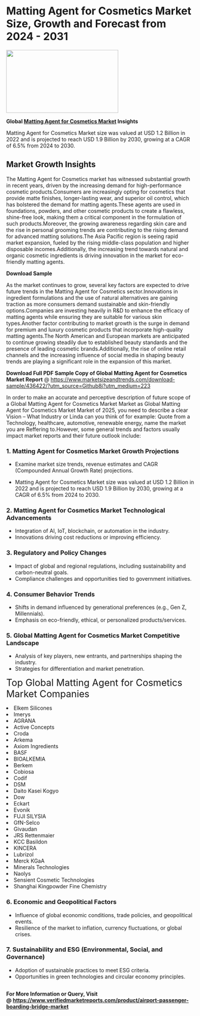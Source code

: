 <H1>Matting Agent for Cosmetics Market Size, Growth and Forecast from 2024 - 2031</H1><img class="aligncenter size-medium wp-image-584254" src="https://thirdeyenews.in/wp-content/uploads/2024/09/Global-Market-Research-300x168.jpeg" alt="" width="300" height="168" /><p><strong>Global&nbsp;<a href="https://www.marketsizeandtrends.com/download-sample/436422/?utm_source=Github8j?utm_medium=223">Matting Agent for Cosmetics Market</a> Insights</strong></p><p>Matting Agent for Cosmetics Market size was valued at USD 1.2 Billion in 2022 and is projected to reach USD 1.9 Billion by 2030, growing at a CAGR of 6.5% from 2024 to 2030.</p><p><h2>Market Growth Insights</h2> <p>The Matting Agent for Cosmetics market has witnessed substantial growth in recent years, driven by the increasing demand for high-performance cosmetic products.Consumers are increasingly opting for cosmetics that provide matte finishes, longer-lasting wear, and superior oil control, which has bolstered the demand for matting agents.These agents are used in foundations, powders, and other cosmetic products to create a flawless, shine-free look, making them a critical component in the formulation of such products.Moreover, the growing awareness regarding skin care and the rise in personal grooming trends are contributing to the rising demand for advanced matting solutions.The Asia Pacific region is seeing rapid market expansion, fueled by the rising middle-class population and higher disposable incomes.Additionally, the increasing trend towards natural and organic cosmetic ingredients is driving innovation in the market for eco-friendly matting agents.</p> <p><strong>Download Sample</strong></p> <p>As the market continues to grow, several key factors are expected to drive future trends in the Matting Agent for Cosmetics sector.Innovations in ingredient formulations and the use of natural alternatives are gaining traction as more consumers demand sustainable and skin-friendly options.Companies are investing heavily in R&D to enhance the efficacy of matting agents while ensuring they are suitable for various skin types.Another factor contributing to market growth is the surge in demand for premium and luxury cosmetic products that incorporate high-quality matting agents.The North American and European markets are anticipated to continue growing steadily due to established beauty standards and the presence of leading cosmetic brands.Additionally, the rise of online retail channels and the increasing influence of social media in shaping beauty trends are playing a significant role in the expansion of this market.</p> <p><span class=""><strong>Download Full PDF Sample Copy of Global Matting Agent for Cosmetics Market Report</strong> @ <a href="https://www.marketsizeandtrends.com/download-sample/436422/?utm_source=Github8j?utm_medium=223" target="_blank">https://www.marketsizeandtrends.com/download-sample/436422/?utm_source=Github8j?utm_medium=223</a></span></p><p>In order to make an accurate and perceptive description of future scope of a Global&nbsp;Matting Agent for Cosmetics Market Market as Global&nbsp;Matting Agent for Cosmetics Market Market of 2025, you need to describe a clear Vision &ndash; What Industry or Linda can you think of for example: Quote from a Technology, healthcare, automotive, renewable energy, name the market you are Reffering to.However, some general trends and factors usually impact market reports and their future outlook include:</p><h3>1.&nbsp;<strong>Matting Agent for Cosmetics Market Growth Projections</strong></h3><ul><li>Examine market size trends, revenue estimates and CAGR (Compounded Annual Growth Rate) projections.</li><li><p>Matting Agent for Cosmetics Market size was valued at USD 1.2 Billion in 2022 and is projected to reach USD 1.9 Billion by 2030, growing at a CAGR of 6.5% from 2024 to 2030.</p></li></ul><h3>2.&nbsp;<strong>Matting Agent for Cosmetics Market Technological Advancements</strong></h3><ul><li>Integration of AI, IoT, blockchain, or automation in the industry.</li><li>Innovations driving cost reductions or improving efficiency.</li></ul><h3>3.&nbsp;<strong>Regulatory and Policy Changes</strong></h3><ul><li>Impact of global and regional regulations, including sustainability and carbon-neutral goals.</li><li>Compliance challenges and opportunities tied to government initiatives.</li></ul><h3>4.&nbsp;<strong>Consumer Behavior Trends</strong></h3><ul><li>Shifts in demand influenced by generational preferences (e.g., Gen Z, Millennials).</li><li>Emphasis on eco-friendly, ethical, or personalized products/services.</li></ul><h3>5.&nbsp;<strong>Global Matting Agent for Cosmetics Market Competitive Landscape</strong></h3><ul><li>Analysis of key players, new entrants, and partnerships shaping the industry.</li><li>Strategies for differentiation and market penetration.</li></ul><p data-pm-slice="1 1 []"><span style="color: inherit; font-family: inherit; font-size: 25px;">Top Global Matting Agent for Cosmetics Market Companies</span></p><div class="" data-test-id=""><p><li>Elkem Silicones</li><li> Imerys</li><li> AGRANA</li><li> Active Concepts</li><li> Croda</li><li> Arkema</li><li> Axiom Ingredients</li><li> BASF</li><li> BIOALKEMIA</li><li> Berkem</li><li> Cobiosa</li><li> Codif</li><li> DSM</li><li> Daito Kasei Kogyo</li><li> Dow</li><li> Eckart</li><li> Evonik</li><li> FUJI SILYSIA</li><li> GfN-Selco</li><li> Givaudan</li><li> JRS Rettenmaier</li><li> KCC Basildon</li><li> KINCERA</li><li> Lubrizol</li><li> Merck KGaA</li><li> Minerals Technologies</li><li> Naolys</li><li> Sensient Cosmetic Technologies</li><li> Shanghai Kingpowder Fine Chemistry</li></p></div><h3>6.&nbsp;<strong>Economic and Geopolitical Factors</strong></h3><ul><li>Influence of global economic conditions, trade policies, and geopolitical events.</li><li>Resilience of the market to inflation, currency fluctuations, or global crises.</li></ul><h3>7.&nbsp;<strong>Sustainability and ESG (Environmental, Social, and Governance)</strong></h3><ul><li>Adoption of sustainable practices to meet ESG criteria.</li><li>Opportunities in green technologies and circular economy principles.</li></ul><h2><strong style="font-size: 14px;">For More Information or Query, Visit @&nbsp;</strong><a style="background-color: #ffffff; font-size: 14px;" href="https://www.marketsizeandtrends.com/report/matting-agent-for-cosmetics-market/" target="_blank">https://www.verifiedmarketreports.com/product/airport-passenger-boarding-bridge-market</a></h2>